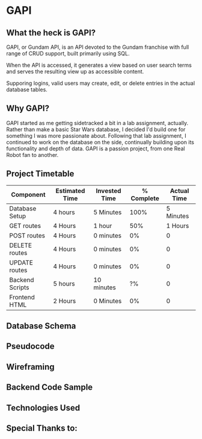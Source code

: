 # GAPI

## What the heck is GAPI?

GAPI, or Gundam API, is an API devoted to the Gundam franchise with full range of CRUD support, built primarily using SQL.

When the API is accessed, it generates a view based on user search terms and serves the resulting view up as accessible content.

Supporing logins, valid users may create, edit, or delete entries in the actual database tables.

## Why GAPI?

GAPI started as me getting sidetracked a bit in a lab assignment, actually. Rather than make a basic Star Wars database, I decided I'd build one for something I was more passionate about. Following that lab assignment, I continued to work on the database on the side, continually building upon its functionality and depth of data. GAPI is a passion project, from one Real Robot fan to another.

## Project Timetable

Component | Estimated Time | Invested Time | % Complete | Actual Time 
--- | --- |--- |--- |---
Database Setup | 4 hours | 5 Minutes | 100% | 5 Minutes 
GET routes | 4 Hours | 1 hour | 50% | 1 Hours
POST routes | 4 Hours | 0 minutes | 0% | 0
DELETE routes | 4 Hours | 0 minutes | 0% | 0
UPDATE routes | 4 Hours | 0 minutes | 0% | 0
Backend Scripts | 5 hours | 10 minutes | ?% | 0
Frontend HTML | 2 Hours | 0 Minutes | 0% | 0

## Database Schema

## Pseudocode

## Wireframing

## Backend Code Sample

## Technologies Used

## Special Thanks to: